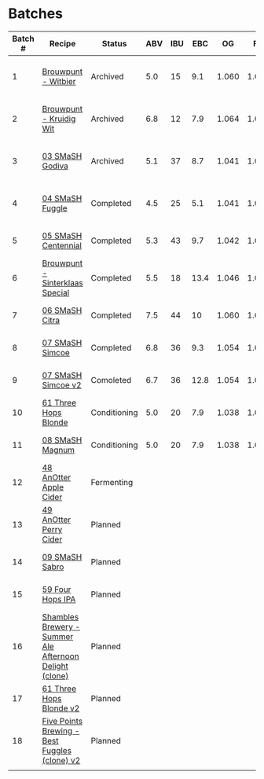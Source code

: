 # Batches

| Batch # | Recipe | Status | ABV | IBU | EBC | OG | FG | BJCP Style | Type |
|---------|--------|--------|-----|-----|-----|----|----|------------|------|
| 1 | [Brouwpunt - Witbier](batch_1/README.md) | Archived | 5.0 | 15 | 9.1 | 1.060 | 1.022 | 24A Witbier | All Grain brew kit |
| 2 | [Brouwpunt - Kruidig Wit](batch_2/README.md) | Archived | 6.8 | 12 | 7.9 | 1.064 | 1.012 | 24A Witbier | All Grain brew kit |
| 3 | [03 SMaSH Godiva](batch_3/README.md) | Archived | 5.1 | 37 | 8.7 | 1.041 | 1.002 | 12A British Golden Ale | All Grain |
| 4 | [04 SMaSH Fuggle](batch_4/README.md) | Completed | 4.5 | 25 | 5.1 | 1.041 | 1.007 | 12A British Golden Ale | All Grain |
| 5 | [05 SMaSH Centennial](batch_5/README.md) | Completed | 5.3 | 43 | 9.7 | 1.042 | 1.002 | 18B American Pale Ale | All Grain |
| 6 | [Brouwpunt - Sinterklaas Special](batch_6/README.md) | Completed | 5.5 | 18 | 13.4 | 1.046 | 1.004 | 30B Autumn Seasonal Beer | All Grain brew kit |
| 7 | [06 SMaSH Citra](batch_7/README.md) | Completed | 7.5 | 44 | 10 | 1.060 | 1.006 | 18B American Pale Ale | All Grain |
| 8 | [07 SMaSH Simcoe](batch_8/README.md) | Completed | 6.8 | 36 | 9.3 | 1.054 | 1.002 | 18B American Pale Ale | All Grain |
| 9 | [07 SMaSH Simcoe v2](batch_9/README.md) | Comoleted | 6.7 | 36 | 12.8 | 1.054 | 1.002 | 18B American Pale Ale | All Grain |
| 10 | [61 Three Hops Blonde](batch_10/README.md) | Conditioning | 5.0 | 20 | 7.9 | 1.038 | 1.000 | 18A Blonde Ale | All Grain |
| 11 | [08 SMaSH Magnum](batch_11/README.md) | Conditioning | 5.0 | 20 | 7.9 | 1.038 | 1.000 | 18A Blonde Ale | All Grain |
| 12 | [48 AnOtter Apple Cider](batch_12/README.md) | Fermenting | | | | | | C1B English Cider | Extract |
| 13 | [49 AnOtter Perry Cider](batch_13/README.md) | Planned | | | | | | C1D New World Perry | Extract |
| 14 | [09 SMaSH Sabro](batch_14/README.md) | Planned | | | | | | 21B Specialty IPA | All Grain |
| 15 | [59 Four Hops IPA](batch_15/README.md) | Planned | | | | | | 21B Specialty IPA | All Grain |
| 16 | [Shambles Brewery - Summer Ale Afternoon Delight (clone)](batch_16/README.md) | Planned | | | | | | 18A Blonde Ale | All Grain |
| 17 | [61 Three Hops Blonde v2](batch_17/README.md) | Planned | | | | | | 18A Blonde Ale | All Grain |
| 18 | [Five Points Brewing - Best Fuggles (clone) v2](batch_18/README.md) | Planned | | | | | | 11B Best Bitter | All Grain |
|  | | | | | | | | | |
